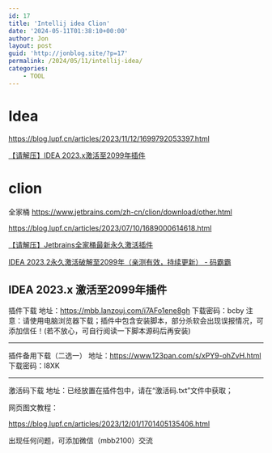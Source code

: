 ```yaml
---
id: 17
title: 'Intellij idea Clion'
date: '2024-05-11T01:38:10+00:00'
author: Jon
layout: post
guid: 'http://jonblog.site/?p=17'
permalink: /2024/05/11/intellij-idea/
categories:
    - TOOL
---
```


# Idea

https://blog.lupf.cn/articles/2023/11/12/1699792053397.html

[【请解压】IDEA 2023.x激活至2099年插件](http://jonblog.site/wp-content/uploads/2024/05/【请解压】IDEA-2023.x激活至2099年插件.zip "【请解压】IDEA")

# clion

 全家桶
https://www.jetbrains.com/zh-cn/clion/download/other.html

https://blog.lupf.cn/articles/2023/07/10/1689000614618.html

[【请解压】Jetbrains全家桶最新永久激活插件](https://jonblog.site/wp-content/uploads/2024/05/【请解压】Jetbrains全家桶最新永久激活插件.zip "【请解压】Jetbrains全家桶最新永久激活插件")

[IDEA 2023.2永久激活破解至2099年（亲测有效，持续更新） - 码霸霸](https://blog.lupf.cn/articles/2023/11/09/1699542153024.html)

IDEA 2023.x 激活至2099年插件
------------------

插件下载
地址：https://mbb.lanzouj.com/i7AFo1ene8gh
下载密码：bcby
注意：请使用电脑浏览器下载；插件中包含安装脚本，部分杀软会出现误报情况，可添加信任！(若不放心，可自行阅读一下脚本源码后再安装)

------------------

插件备用下载（二选一）
地址：https://www.123pan.com/s/xPY9-ohZvH.html
下载密码：I8XK

------------------

激活码下载
地址：已经放置在插件包中，请在“激活码.txt”文件中获取；

网页图文教程：

https://blog.lupf.cn/articles/2023/12/01/1701405135406.html

出现任何问题，可添加微信（mbb2100）交流